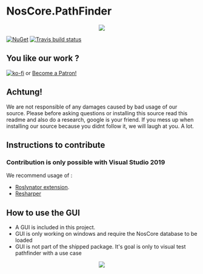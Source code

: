 # NosCore.PathFinder #

<p align="center">
  <img src="https://cdn.discordapp.com/attachments/319565884454731795/426892646288457728/N2.png"/>
</p>

[![NuGet](https://img.shields.io/nuget/v/NosCore.PathFinder.svg?style=flat-square)](https://www.nuget.org/packages/NosCore.PathFinder/)
[![Travis build status](https://travis-ci.org/NosCoreIO/NosCore.PathFinder.svg?branch=master)](https://travis-ci.org/NosCoreIO/NosCore.PathFinder)

## You like our work ? ##
[![ko-fi](https://www.ko-fi.com/img/donate_sm.png)](https://ko-fi.com/A3562BQV)
or
<a href="https://www.patreon.com/bePatron?u=6503887" data-patreon-widget-type="become-patron-button">Become a Patron!</a>

## Achtung! ##
We are not responsible of any damages caused by bad usage of our source. Please before asking questions or installing this source read this readme and also do a research, google is your friend. If you mess up when installing our source because you didnt follow it, we will laugh at you. A lot.

## Instructions to contribute ##

### Contribution is only possible with Visual Studio 2019 ###
We recommend usage of : 
* [Roslynator extension](https://github.com/JosefPihrt/Roslynator).
* [Resharper](https://www.jetbrains.com/resharper/)

## How to use the GUI ##
* A GUI is included in this project. 
* GUI is only working on windows and require the NosCore database to be loaded
* GUI is not part of the shipped package. It's goal is only to visual test pathfinder with a use case 

<p align="center">
  <img src="https://media.discordapp.net/attachments/423344512866320385/699174285842972692/unknown.png"/>
</p>

